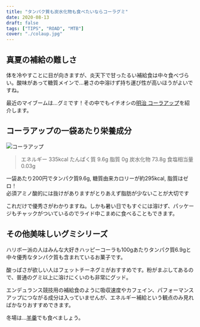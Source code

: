 ```yaml
---
title: "タンパク質も炭水化物も食べたいならコーラグミ"
date: 2020-08-13
draft: false
tags: ["TIPS", "ROAD", "MTB"]
cover: "./colaup.jpg"
---
```


## 真夏の補給の難しさ

体を冷やすことに目が向きますが、炎天下で甘ったるい補給食は中々食べづらい。酸味があって糖質メインで…暑さの中溶けず持ち運び性が高いほうがよいですね。

最近のマイブームは…グミです！その中でもイチオシの[明治 コーラアップ](https://www.amazon.co.jp/dp/B00K6C79EM/?tag=gensobunya-22)を紹介します。

## コーラアップの一袋あたり栄養成分

![コーラアップ](./colaup.jpg)

> エネルギー 335kcal
> たんぱく質 9.6g
> 脂質 0g
> 炭水化物 73.8g
> 食塩相当量 0.03g

一袋あたり200円でタンパク質9.6g, 糖質由来カロリーが約295kcal, 脂質はゼロ！\
必須アミノ酸的には抜けがありますがとりあえず脂肪が少ないことが大切です

これだけで優秀さがわかりますね。しかも暑い日でもすぐには溶けず、パッケージもチャックがついているのでライド中こまめに食べることもできます。

<LinkBox isAmazonLink url="https://www.amazon.co.jp/dp/B00K6C79EM/" />

## その他美味しいグミシリーズ

ハリボー派の人はみんな大好きハッピーコーラも100gあたりタンパク質6.9gと中々優秀なタンパク質も含まれているお菓子です。

<LinkBox isAmazonLink url="https://www.amazon.co.jp/dp/B000QUR7BY/" />

酸っぱさが欲しい人はフェットチーネグミがおすすめです。粉がまぶしてあるので、普通のグミ以上に溶けにくいのも非常にグッド。

<LinkBox isAmazonLink url="https://www.amazon.co.jp/dp/B00W0MNIAA/" />

エンデュランス競技用の補給食のように吸収速度やカフェイン、パフォーマンスアップにつながる成分は入っていませんが、エネルギー補給という観点のみ見ればかなりおすすめできます。

冬場は…[羊羹](https://www.amazon.co.jp/dp/B07573LT4N/?tag=gensobunya-22)でも食べましょう。
